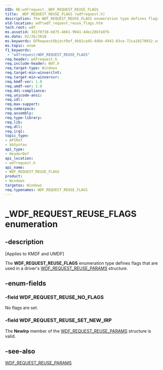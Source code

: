 ```yaml
---
UID: NE:wdfrequest._WDF_REQUEST_REUSE_FLAGS
title: _WDF_REQUEST_REUSE_FLAGS (wdfrequest.h)
description: The WDF_REQUEST_REUSE_FLAGS enumeration type defines flags that are used in a driver's WDF_REQUEST_REUSE_PARAMS structure.
old-location: wdf\wdf_request_reuse_flags.htm
tech.root: wdf
ms.assetid: 3d1f8f38-b875-4661-9941-4dec28b7e8fb
ms.date: 02/26/2018
ms.keywords: DFRequestObjectRef_4b91ca45-4dbb-4942-83ce-72ca10170932.xml, WDF_REQUEST_REUSE_FLAGS, WDF_REQUEST_REUSE_FLAGS enumeration, WDF_REQUEST_REUSE_NO_FLAGS, WDF_REQUEST_REUSE_SET_NEW_IRP, _WDF_REQUEST_REUSE_FLAGS, kmdf.wdf_request_reuse_flags, wdf.wdf_request_reuse_flags, wdfrequest/WDF_REQUEST_REUSE_FLAGS, wdfrequest/WDF_REQUEST_REUSE_NO_FLAGS, wdfrequest/WDF_REQUEST_REUSE_SET_NEW_IRP
ms.topic: enum
f1_keywords:
 - "wdfrequest/WDF_REQUEST_REUSE_FLAGS"
req.header: wdfrequest.h
req.include-header: Wdf.h
req.target-type: Windows
req.target-min-winverclnt: 
req.target-min-winversvr: 
req.kmdf-ver: 1.0
req.umdf-ver: 2.0
req.ddi-compliance: 
req.unicode-ansi: 
req.idl: 
req.max-support: 
req.namespace: 
req.assembly: 
req.type-library: 
req.lib: 
req.dll: 
req.irql: 
topic_type:
- APIRef
- kbSyntax
api_type:
- HeaderDef
api_location:
- wdfrequest.h
api_name:
- WDF_REQUEST_REUSE_FLAGS
product:
- Windows
targetos: Windows
req.typenames: WDF_REQUEST_REUSE_FLAGS
---
```


# _WDF_REQUEST_REUSE_FLAGS enumeration


## -description


<p class="CCE_Message">[Applies to KMDF and UMDF]</p>

The <b>WDF_REQUEST_REUSE_FLAGS</b> enumeration type defines flags that are used in a driver's <a href="https://docs.microsoft.com/windows-hardware/drivers/ddi/wdfrequest/ns-wdfrequest-_wdf_request_reuse_params">WDF_REQUEST_REUSE_PARAMS</a> structure.


## -enum-fields




### -field WDF_REQUEST_REUSE_NO_FLAGS

No flags are set.


### -field WDF_REQUEST_REUSE_SET_NEW_IRP

The <b>NewIrp</b> member of the <a href="https://docs.microsoft.com/windows-hardware/drivers/ddi/wdfrequest/ns-wdfrequest-_wdf_request_reuse_params">WDF_REQUEST_REUSE_PARAMS</a> structure is valid.


## -see-also




<a href="https://docs.microsoft.com/windows-hardware/drivers/ddi/wdfrequest/ns-wdfrequest-_wdf_request_reuse_params">WDF_REQUEST_REUSE_PARAMS</a>
 

 

